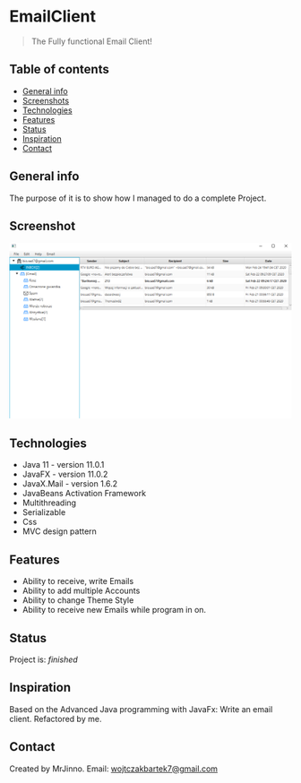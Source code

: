 # EmailClient
> The Fully functional Email Client!

## Table of contents
* [General info](#general-info)
* [Screenshots](#screenshots)
* [Technologies](#technologies)
* [Features](#features)
* [Status](#status)
* [Inspiration](#inspiration)
* [Contact](#contact)

## General info
The purpose of it is to show how I managed to do a complete Project.

## Screenshot
![Example screenshot](./images/Example.png)

## Technologies
* Java 11 - version 11.0.1
* JavaFX - version 11.0.2
* JavaX.Mail - version 1.6.2
* JavaBeans Activation Framework
* Multithreading
* Serializable
* Css
* MVC design pattern

## Features
* Ability to receive, write Emails
* Ability to add multiple Accounts
* Ability to change Theme Style
* Ability to receive new Emails while program in on.

## Status
Project is: _finished_

## Inspiration
Based on the Advanced Java programming with JavaFx: Write an email client. Refactored by me.

## Contact
Created by MrJinno. Email: wojtczakbartek7@gmail.com
